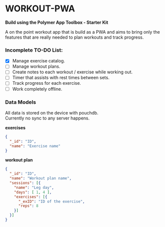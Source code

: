 # WORKOUT-PWA

**Build using the Polymer App Toolbox - Starter Kit**

A on the point workout app that is build as a PWA and aims to bring only the features that are really needed to plan workouts and track progress.

### Incomplete TO-DO List:

* [x] Manage exercise catalog.
* [ ] Manage workout plans.
* [ ] Create notes to each workout / exercise while working out.
* [ ] Timer that assists with rest times between sets.
* [ ] Track progress for each exercise.
* [ ] Work completely offline.

### Data Models

All data is stored on the device with pouchdb.  
Currently no sync to any server happens.

**exercises**

```json
{
  "_id": "ID",
  "name": "Exercise name"
}
```

**workout plan**

```json
{
  "_id": "ID",
  "name": "Workout plan name",
  "sessions": [{
    "name": "Leg day",
    "days": [ 1, 4 ],
    "exercises": [{
      "_exID": "ID of the exercise",
      "reps": 8
    }]
  }]
}